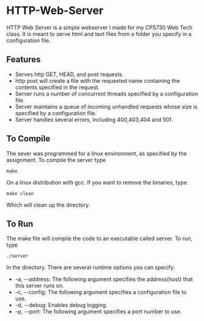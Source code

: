 HTTP-Web-Server
===============

HTTP Web Server is a simple webserver I made for my CPS730 Web Tech class. It 
is meant to serve html and text files from a folder you specify in a 
configuration file.

Features
--------

-  Serves http GET, HEAD, and post requests.
-  http post will create a file with the requested name containing the contents
   specified in the request.
-  Server runs a number of concurrent threads specified by a configuration file.
-  Server maintains a queue of incoming unhandled requests whose size is 
   specified by a configuration file.
-  Server handles several errors, including 400,403,404 and 501.


To Compile
----------

The sever was programmed for a linux environment, as specified by the 
assignment. To compile the server type

    make
    
On a linux distribution with gcc. If you want to remove the binaries, type

    make clean
    
Which will clean up the directory.


To Run
------

The make file will compile the code to an executable called server. To run, type

    ./server
    
In the directory. There are several runtime options you can specify:

-  -a, --address: The following argument specifies the address(host) that this
   server runs on.
-  -c, --config: The following argument specifies a configuration file to use.
-  -d, --debug: Enables debug logging.
-  -p, --port: The following argument specifies a port number to use.
